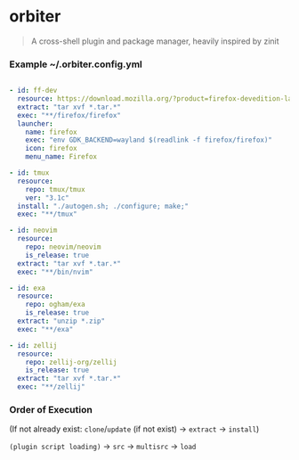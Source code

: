 # orbiter

> A cross-shell plugin and package manager, heavily inspired by zinit

### Example ~/.orbiter.config.yml

```yaml

- id: ff-dev
  resource: https://download.mozilla.org/?product=firefox-devedition-latest-ssl&os=linux64&lang=en-US
  extract: "tar xvf *.tar.*"
  exec: "**/firefox/firefox"
  launcher:
    name: firefox
    exec: "env GDK_BACKEND=wayland $(readlink -f firefox/firefox)"
    icon: firefox
    menu_name: Firefox

- id: tmux
  resource:
    repo: tmux/tmux
    ver: "3.1c"
  install: "./autogen.sh; ./configure; make;"
  exec: "**/tmux"

- id: neovim
  resource:
    repo: neovim/neovim
    is_release: true
  extract: "tar xvf *.tar.*"
  exec: "**/bin/nvim"

- id: exa
  resource:
    repo: ogham/exa
    is_release: true
  extract: "unzip *.zip"
  exec: "**/exa"

- id: zellij
  resource:
    repo: zellij-org/zellij
    is_release: true
  extract: "tar xvf *.tar.*"
  exec: "**/zellij"

```

### Order of Execution

(If not already exist: `clone`/`update` (if not exist) -> `extract` -> `install`)

`(plugin script loading)` -> `src` -> `multisrc` -> `load`


